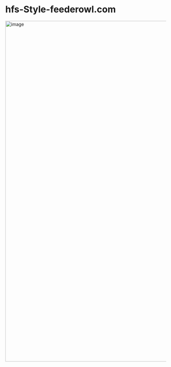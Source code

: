 # hfs-Style-feederowl.com

<img width="1919" height="1065" alt="image" src="https://github.com/user-attachments/assets/da76e5f9-2e4d-4ce7-a5b3-a06c74c7ca9f" />
